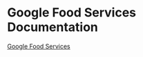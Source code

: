 # Google Food Services Documentation
[Google Food Services](https://developers.google.com/actions/early-access-program/fopa/v2/?authuser=2)